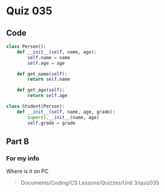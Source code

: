 # Quiz 035

## Code
```.py
class Person():
    def __init__(self, name, age):
        self.name = name
        self.age = age

    def get_name(self):
        return self.name

    def get_age(self):
        return self.age

class Student(Person):
    def __init__(self, name, age, grade):
        super().__init__(name, age)
        self.grade = grade

```

## Part B

### For my info
Where is it on PC
>Documents/Coding/CS Lessons/Quizzes/Unit 3/quiz035
